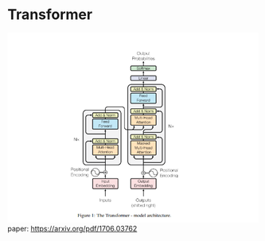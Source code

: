 # Transformer 

![alt text](Image/full_picture_of_transformer.png)
paper: https://arxiv.org/pdf/1706.03762

